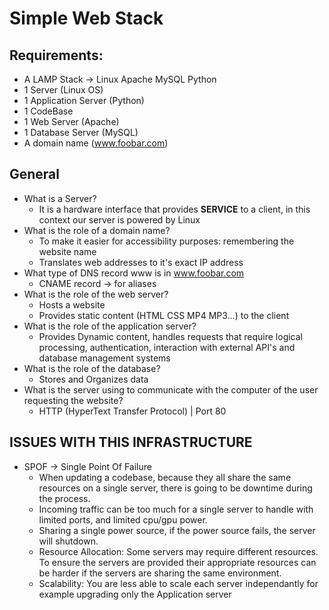 # Simple Web Stack

## Requirements:

* A LAMP Stack -> Linux Apache MySQL Python
* 1 Server (Linux OS)
* 1 Application Server (Python)
* 1 CodeBase
* 1 Web Server (Apache)
* 1 Database Server (MySQL)
* A domain name (www.foobar.com)

## General

* What is a Server?
  * It is a hardware interface that provides **SERVICE** to a client, in this context our server is powered by Linux
* What is the role of a domain name?
  * To make it easier for accessibility purposes: remembering the website name
  * Translates web addresses to it's exact IP address
* What type of DNS record www is in www.foobar.com
  * CNAME record -> for aliases
* What is the role of the web server?
  * Hosts a website
  * Provides static content (HTML CSS MP4 MP3...) to the client
* What is the role of the application server?
  * Provides Dynamic content, handles requests that require logical processing, authentication, interaction with external API's and database management systems
* What is the role of the database?
  * Stores and Organizes data
* What is the server using to communicate with the computer of the user requesting the website?
  * HTTP (HyperText Transfer Protocol) | Port 80

## ISSUES WITH THIS INFRASTRUCTURE

* SPOF -> Single Point Of Failure
  * When updating a codebase, because they all share the same resources on a single server, there is going to be downtime during the process.
  * Incoming traffic can be too much for a single server to handle with limited ports, and limited cpu/gpu power.
  * Sharing a single power source, if the power source fails, the server will shutdown.
  * Resource Allocation: Some servers may require different resources. To ensure the servers are provided their appropriate resources can be harder if the servers are sharing the same environment.
  * Scalability: You are less able to scale each server independantly for example upgrading only the Application server
